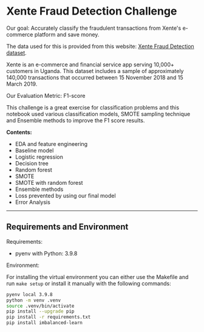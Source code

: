 # __Xente Fraud Detection Challenge__

Our goal: Accurately classify the fraudulent transactions from Xente's e-commerce platform and save money.

The data used for this is provided from this website: [Xente Fraud Detection dataset](https://zindi.africa/competitions/xente-fraud-detection-challenge/data).

Xente is an e-commerce and financial service app serving 10,000+ customers in Uganda. This dataset includes a sample of approximately 140,000 transactions that occurred between 15 November 2018 and 15 March 2019.

Our Evaluation Metric: F1-score

This challenge is a great exercise for classification problems and this notebook used various classification models, SMOTE sampling technique and Ensemble methods to improve the F1 score results. 

__Contents:__

- EDA and feature engineering
- Baseline model
- Logistic regression
- Decision tree
- Random forest
- SMOTE
- SMOTE with random forest
- Ensemble methods
- Loss prevented by using our final model
- Error Analysis


---
## Requirements and Environment

Requirements:
- pyenv with Python: 3.9.8

Environment: 

For installing the virtual environment you can either use the Makefile and run `make setup` or install it manually with the following commands: 

```Bash
pyenv local 3.9.8
python -m venv .venv
source .venv/bin/activate
pip install --upgrade pip
pip install -r requirements.txt
pip install imbalanced-learn
```
